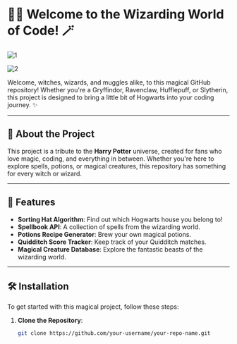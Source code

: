 # 🧙‍♂️ Welcome to the Wizarding World of Code! 🪄

![1](https://github.com/user-attachments/assets/7ddee3b9-8ff5-4f02-89f9-46acdfb60fde)

![2](https://github.com/user-attachments/assets/0299b8f4-fe6d-4648-9b60-632cbc46f0af)


Welcome, witches, wizards, and muggles alike, to this magical GitHub repository! Whether you're a Gryffindor, Ravenclaw, Hufflepuff, or Slytherin, this project is designed to bring a little bit of Hogwarts into your coding journey. ✨

---

## 📜 About the Project

This project is a tribute to the **Harry Potter** universe, created for fans who love magic, coding, and everything in between. Whether you're here to explore spells, potions, or magical creatures, this repository has something for every witch or wizard.

---

## 🏰 Features

- **Sorting Hat Algorithm**: Find out which Hogwarts house you belong to!
- **Spellbook API**: A collection of spells from the wizarding world.
- **Potions Recipe Generator**: Brew your own magical potions.
- **Quidditch Score Tracker**: Keep track of your Quidditch matches.
- **Magical Creature Database**: Explore the fantastic beasts of the wizarding world.

---

## 🛠️ Installation

To get started with this magical project, follow these steps:

1. **Clone the Repository**:
   ```bash
   git clone https://github.com/your-username/your-repo-name.git
